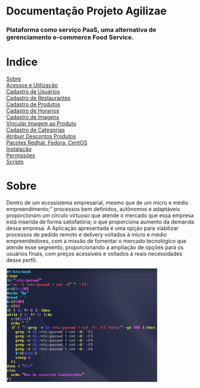 # Documentação Projeto Agilizae

<h3>Plataforma como serviço PaaS, uma alternativa de gerenciamento e-commerce Food Service.</h3>


# Indice

<a href="#Sobre">Sobre</a></br>
<a href="#Acessos">Acessos e Utilização</a></br>
<a href="#CadastroUser">Cadastro de Usuários</a></br>
<a href="#Comandos_Arquivos">Cadastro de Restaurantes</a></br>
<a href="#Comandos_Diversos">Cadastro de Produtos</a></br>
<a href="#Comandos_Rede">Cadastro de Horarios</a></br>
<a href="#Acessos_Remoto">Cadastro de Imagens</a></br>
<a href="#Manipula_Contas">Vincular Imagem ao Produto</a></br>
<a href="#Arquivos_Compactados">Cadastro de Categorias</a></br>
<a href="#Repositorios">Atribuir Descontos Produtos</a></br>
<a href="#Repositorios_Redhat_Fedora_CentOS">Pacotes Redhat, Fedora, CentOS</a></br>
<a href="#Instalacao">Instalação</a></br>
<a href="#Permissao">Permissões</a></br>
<a href="#Scripts">Scripts</a></br>

# Sobre

<p>Dentro de um ecossistema empresarial, mesmo que de um micro e médio empreendimento;’’ processos bem definidos, autônomos e adaptáveis proporcionam um círculo virtuoso que atende o mercado que essa empresa está inserida de forma satisfatória; o que proporciona aumento da demanda dessa empresa. A Aplicação apresentada é uma opção para viabilizar processos de pedido remoto e delivery voltados à micro e médio empreendedores, com a missão de fomentar o mercado tecnológico que atende esse segmento, proporcionando a ampliação de opções para os usuários finais, com preços acessíveis e voltados à reais necessidades desse perfil.</p>



<img width="80%" heigth="70%" src="https://github.com/ClarkMaltempi/JAVA/blob/main/Image/Comando_cut.png"/>
  
  

